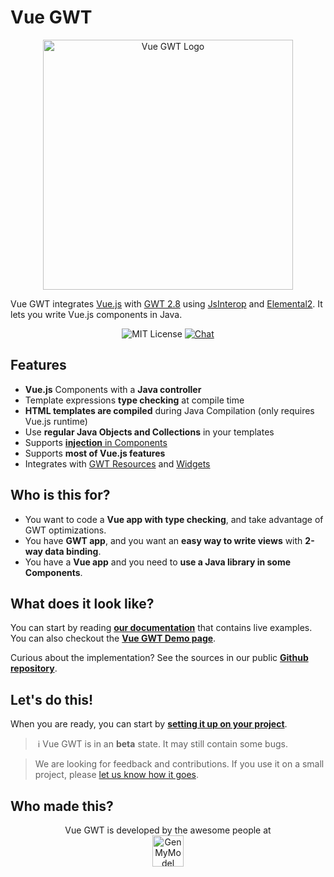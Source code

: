 # Vue GWT

<p align="center">
    <a href="https://axellience.github.io/vue-gwt/">
        <img src="https://axellience.github.io/vue-gwt/resources/images/Vue-GWT-logo.png" alt="Vue GWT Logo" width="400"/>
    </a>
</p>

Vue GWT integrates [Vue.js](https://vuejs.org/) with [GWT 2.8](http://www.gwtproject.org/) using [JsInterop](https://github.com/google/jsinterop-base) and [Elemental2](https://github.com/google/elemental2).
It lets you write Vue.js components in Java.

<p align="center">
    <img src="https://img.shields.io/badge/license-MIT-blue.svg" alt="MIT License"/>
    <a href="https://gitter.im/Axellience/vue-gwt"><img src="https://img.shields.io/gitter/room/nwjs/nw.js.svg" alt="Chat"/></a>
</p>

## Features

* **Vue.js** Components with a **Java controller**
* Template expressions **type checking** at compile time
* **HTML templates are compiled** during Java Compilation (only requires Vue.js runtime)
* Use **regular Java Objects and Collections** in your templates
* Supports [**injection** in Components](https://axellience.github.io/vue-gwt/essential/dependency-injection.html)
* Supports **most of Vue.js features**
* Integrates with [GWT Resources](https://axellience.github.io/vue-gwt/gwt-integration/client-bundles.html) and [Widgets](https://axellience.github.io/vue-gwt/gwt-integration/widgets.html)

## Who is this for?

* You want to code a **Vue app with type checking**, and take advantage of GWT optimizations. 
* You have **GWT app**, and you want an **easy way to write views** with **2-way data binding**.
* You have a **Vue app** and you need to **use a Java library in some Components**.

## What does it look like?

You can start by reading **[our documentation](https://axellience.github.io/vue-gwt/introduction/)** that contains live examples. 
You can also checkout the **[Vue GWT Demo page](https://axellience.github.io/vue-gwt-demo/)**.

Curious about the implementation? See the sources in our public **[Github repository](https://github.com/Axellience/vue-gwt)**.

## Let's do this!

When you are ready, you can start by **[setting it up on your project](https://axellience.github.io/vue-gwt/project-setup.html)**.

>️ ℹ️ Vue GWT is in an **beta** state.
It may still contain some bugs.

> We are looking for feedback and contributions.
If you use it on a small project, please [let us know how it goes](https://gitter.im/Axellience/vue-gwt).

## Who made this?

<p align="center">
    Vue GWT is developed by the awesome people at<br/>
    <a href="https://www.genmymodel.com" target="_blank">
        <img src="https://axellience.github.io/vue-gwt/resources/images/GenMyModel-Logo-Black.png" alt="GenMyModel" height="50"/>
    </a>
</p>
